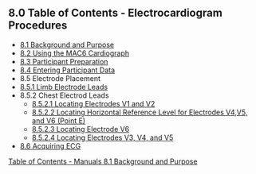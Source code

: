 ## 8.0 Table of Contents - Electrocardiogram Procedures

* [8.1 Background and Purpose](:pages_path:/manuals/electrocardiogram/8-01-background.md)
* [8.2 Using the MAC6 Cardiograph](:pages_path:/manuals/electrocardiogram/8-02-using-mac6-cardiograph.md)
* [8.3 Participant Preparation](:pages_path:/manuals/electrocardiogram/8-03-participant-preparation.md)
* [8.4 Entering Participant Data](:pages_path:/manuals/electrocardiogram/8-04-entering-ppt-data.md)
* 8.5 Electrode Placement
 * [8.5.1 Limb Electrode Leads](:pages_path:/manuals/electrocardiogram/8-05-01-limb-electrode-leads.md)
 * 8.5.2 Chest Electrod Leads
   * [8.5.2.1 Locating Electrodes V1 and V2](:pages_path:/manuals/electrocardiogram/8-05-02-01-electrodes-v1-v2.md)
   * [8.5.2.2 Locating Horizontal Reference Level for Electrodes V4,V5, and V6 (Point E)](:pages_path:/manuals/electrocardiogram/8-05-02-02-locating-point-e.md)
   * [8.5.2.3 Locating Electrode V6](:pages_path:/manuals/electrocardiogram/8-05-02-03-electrodes-v6.md)
   * [8.5.2.4 Locating Electrodes V3, V4, and V5](:pages_path:/manuals/electrocardiogram/8-05-02-04-electrodes-v3-v4-v5.md)
* [8.6 Acquiring ECG](:pages_path:/manuals/electrocardiogram/8-06-acquiring-ecg.md)


<div class="center">
<div class="btn-group">
  <a href=":pages_path:/manuals/manual-toc.md" class="btn btn-default">
    <span class="glyphicon glyphicon-chevron-up"></span>
    Table of Contents - Manuals
  </a>

  <a href=":pages_path:/manuals/electrocardiogram/8-01-background.md" class="btn btn-success">
    8.1 Background and Purpose
    <span class="glyphicon glyphicon-chevron-right"></span>
  </a>
</div>
</div>
